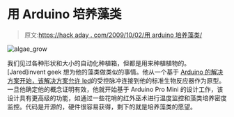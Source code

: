 # 用 Arduino 培养藻类

> 原文:[https://hack aday . com/2009/10/02/用 arduino 培养藻类/](https://hackaday.com/2009/10/02/growing-algae-with-an-arduino/)

![algae_grow](../Images/4a11b7a661c37662220c68bb3f65638d.png "algae_grow")

我们见过各种形状和大小的自动化种植箱，但都是用来种植植物的。[Jared]invent geek 想为他的藻类做类似的事情。他从一个基于 [Arduino 的解决方案开始，该解决方案允许 led](http://inventgeek.com/2009-Projects/Arduino-Strobe-Algae-Bioreactor/OverView.aspx)的受控脉冲连接到他的标准生物反应器作为原型。一旦他确定他的概念证明有效，他就开始基于 Arduino Pro Mini 的设计工作，该设计具有更高级的功能，如通过一些花哨的红外巫术进行温度监控和藻类培养密度监控。代码是开源的，硬件很容易获得，剩下的就是培养藻类的愿望。
